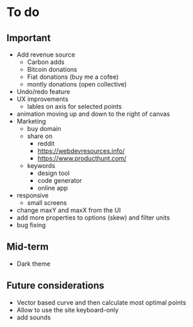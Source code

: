 # To do

## Important

- Add revenue source
  - Carbon adds
  - Bitcoin donations
  - Fiat donations (buy me a cofee)
  - montly donations (open collective)
- Undo/redo feature
- UX improvements
  - lables on axis for selected points
- animation moving up and down to the right of canvas
- Marketing
  - buy domain
  - share on
    - reddit
    - https://webdevresources.info/
    - https://www.producthunt.com/
  - keywords
    - design tool
    - code generator
    - online app
- responsive
  - small screens
- change maxY and maxX from the UI
- add more properties to options (skew) and filter units
- bug fixing

## Mid-term

- Dark theme

## Future considerations

- Vector based curve and then calculate most optimal points
- Allow to use the site keyboard-only
- add sounds
